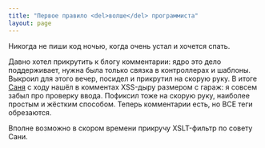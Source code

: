 ```yaml
---
title: "Первое правило <del>волше</del> программиста"
layout: page 
---
```

Никогда не пиши код ночью, когда очень устал и хочется спать.

Давно хотел прикрутить к блогу комментарии: ядро это дело поддерживает, нужна была только связка в контроллерах и шаблоны. Выкроил для этого вечер, посидел и прикрутил на скорую руку. В итоге [Саня](http://www.notengine.ru/) с ходу нашёл в комментах XSS-дыру размером с гараж: я совсем забыл про проверку ввода. Пофиксил тоже на скорую руку, наиболее простым и жёстким способом. Теперь комментарии есть, но ВСЕ теги обрезаются.

Вполне возможно в скором времени прикручу XSLT-фильтр по совету Сани.
